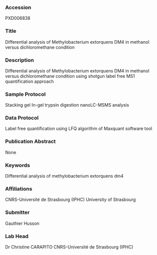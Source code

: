 ### Accession
PXD006838

### Title
Differential analysis of Methylobacterium extorquens DM4 in methanol versus dichloromethane condition

### Description
Differential analysis of Methylobacterium extorquens DM4 in methanol versus dichloromethane condition using shotgun label free MS1 quantification approach

### Sample Protocol
Stacking gel In-gel trypsin digestion nanoLC-MSMS analysis

### Data Protocol
Label free quantification using LFQ algorithm of Maxquant software tool

### Publication Abstract
None

### Keywords
Differential analysis of methylobacterium extorquens dm4

### Affiliations
CNRS-Université de Strasbourg (IPHC)
University of Strasbourg

### Submitter
Gauthier Husson

### Lab Head
Dr Christine CARAPITO
CNRS-Université de Strasbourg (IPHC)


